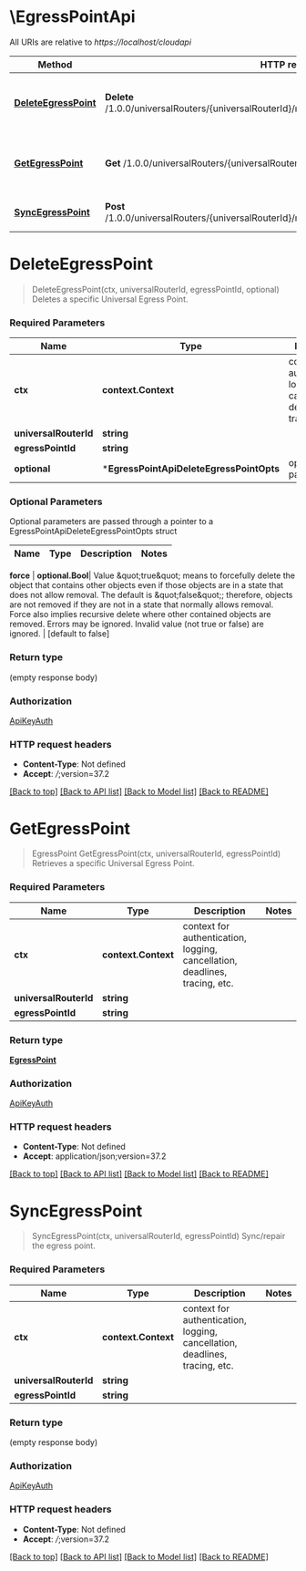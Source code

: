 # \EgressPointApi

All URIs are relative to *https://localhost/cloudapi*

Method | HTTP request | Description
------------- | ------------- | -------------
[**DeleteEgressPoint**](EgressPointApi.md#DeleteEgressPoint) | **Delete** /1.0.0/universalRouters/{universalRouterId}/routing/egressPoints/{egressPointId} | Deletes a specific Universal Egress Point.
[**GetEgressPoint**](EgressPointApi.md#GetEgressPoint) | **Get** /1.0.0/universalRouters/{universalRouterId}/routing/egressPoints/{egressPointId} | Retrieves a specific Universal Egress Point.
[**SyncEgressPoint**](EgressPointApi.md#SyncEgressPoint) | **Post** /1.0.0/universalRouters/{universalRouterId}/routing/egressPoints/{egressPointId}/sync | Sync/repair the egress point.


# **DeleteEgressPoint**
> DeleteEgressPoint(ctx, universalRouterId, egressPointId, optional)
Deletes a specific Universal Egress Point.

### Required Parameters

Name | Type | Description  | Notes
------------- | ------------- | ------------- | -------------
 **ctx** | **context.Context** | context for authentication, logging, cancellation, deadlines, tracing, etc.
  **universalRouterId** | **string**|  | 
  **egressPointId** | **string**|  | 
 **optional** | ***EgressPointApiDeleteEgressPointOpts** | optional parameters | nil if no parameters

### Optional Parameters
Optional parameters are passed through a pointer to a EgressPointApiDeleteEgressPointOpts struct

Name | Type | Description  | Notes
------------- | ------------- | ------------- | -------------


 **force** | **optional.Bool**| Value \&quot;true\&quot; means to forcefully delete the object that contains other objects even if those objects are in a state that does not allow removal. The default is \&quot;false\&quot;; therefore, objects are not removed if they are not in a state that normally allows removal. Force also implies recursive delete where other contained objects are removed. Errors may be ignored. Invalid value (not true or false) are ignored.  | [default to false]

### Return type

 (empty response body)

### Authorization

[ApiKeyAuth](../README.md#ApiKeyAuth)

### HTTP request headers

 - **Content-Type**: Not defined
 - **Accept**: *_/_*;version=37.2

[[Back to top]](#) [[Back to API list]](../README.md#documentation-for-api-endpoints) [[Back to Model list]](../README.md#documentation-for-models) [[Back to README]](../README.md)

# **GetEgressPoint**
> EgressPoint GetEgressPoint(ctx, universalRouterId, egressPointId)
Retrieves a specific Universal Egress Point.

### Required Parameters

Name | Type | Description  | Notes
------------- | ------------- | ------------- | -------------
 **ctx** | **context.Context** | context for authentication, logging, cancellation, deadlines, tracing, etc.
  **universalRouterId** | **string**|  | 
  **egressPointId** | **string**|  | 

### Return type

[**EgressPoint**](EgressPoint.md)

### Authorization

[ApiKeyAuth](../README.md#ApiKeyAuth)

### HTTP request headers

 - **Content-Type**: Not defined
 - **Accept**: application/json;version=37.2

[[Back to top]](#) [[Back to API list]](../README.md#documentation-for-api-endpoints) [[Back to Model list]](../README.md#documentation-for-models) [[Back to README]](../README.md)

# **SyncEgressPoint**
> SyncEgressPoint(ctx, universalRouterId, egressPointId)
Sync/repair the egress point.

### Required Parameters

Name | Type | Description  | Notes
------------- | ------------- | ------------- | -------------
 **ctx** | **context.Context** | context for authentication, logging, cancellation, deadlines, tracing, etc.
  **universalRouterId** | **string**|  | 
  **egressPointId** | **string**|  | 

### Return type

 (empty response body)

### Authorization

[ApiKeyAuth](../README.md#ApiKeyAuth)

### HTTP request headers

 - **Content-Type**: Not defined
 - **Accept**: *_/_*;version=37.2

[[Back to top]](#) [[Back to API list]](../README.md#documentation-for-api-endpoints) [[Back to Model list]](../README.md#documentation-for-models) [[Back to README]](../README.md)

